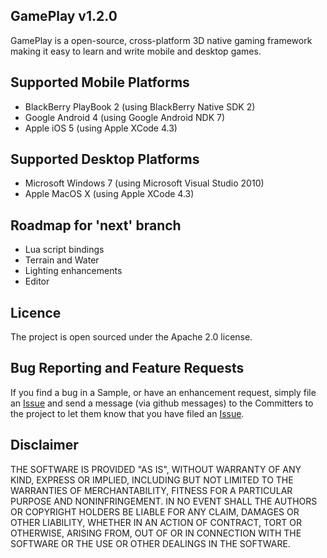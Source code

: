 ## GamePlay v1.2.0
GamePlay is a open-source, cross-platform 3D native gaming framework making it easy to learn and write mobile and desktop games. 

## Supported Mobile Platforms
- BlackBerry PlayBook 2 (using BlackBerry Native SDK 2)
- Google Android 4 (using Google Android NDK 7)
- Apple iOS 5 (using Apple XCode 4.3)

## Supported Desktop Platforms
- Microsoft Windows 7 (using Microsoft Visual Studio 2010)
- Apple MacOS X (using Apple XCode 4.3)

## Roadmap for 'next' branch
- Lua script bindings
- Terrain and Water
- Lighting enhancements
- Editor

## Licence
The project is open sourced under the Apache 2.0 license.

## Bug Reporting and Feature Requests
If you find a bug in a Sample, or have an enhancement request, simply file an 
[Issue](https://github.com/blackberry/GamePlay/issues) and send a message (via github messages) 
to the Committers to the project to let them know that you have filed 
an [Issue](https://github.com/blackberry/GamePlay/issues).

## Disclaimer
THE SOFTWARE IS PROVIDED "AS IS", WITHOUT WARRANTY OF ANY KIND, EXPRESS OR IMPLIED, 
INCLUDING BUT NOT LIMITED TO THE WARRANTIES OF MERCHANTABILITY, FITNESS FOR A 
PARTICULAR PURPOSE AND NONINFRINGEMENT. IN NO EVENT SHALL THE AUTHORS OR COPYRIGHT 
HOLDERS BE LIABLE FOR ANY CLAIM, DAMAGES OR OTHER LIABILITY, WHETHER IN AN ACTION OF CONTRACT, 
TORT OR OTHERWISE, ARISING FROM, OUT OF OR IN CONNECTION WITH THE SOFTWARE OR THE USE OR 
OTHER DEALINGS IN THE SOFTWARE.
